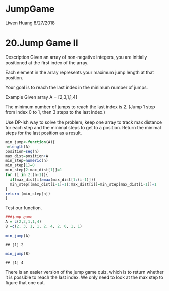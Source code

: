 JumpGame
================
Liwen Huang
8/27/2018

20.Jump Game II
===============

Description Given an array of non-negative integers, you are initially positioned at the first index of the array.

Each element in the array represents your maximum jump length at that position.

Your goal is to reach the last index in the minimum number of jumps.

Example Given array A = \[2,3,1,1,4\]

The minimum number of jumps to reach the last index is 2. (Jump 1 step from index 0 to 1, then 3 steps to the last index.)

Use DP-ish way to solve the problem, keep one array to track max distance for each step and the minimal steps to get to a position. Return the minimal steps for the last position as a result.

``` r
min_jump<-function(A){
n=length(A)
position=seq(n)
max_dist=position+A
min_step=numeric(n)
min_step[1]=0
min_step[2:max_dist[1]]=1
for (i in 2:(n-1)){
  if(max_dist[i]>max(max_dist[1:(i-1)]))
  min_step[(max_dist[i-1]+1):max_dist[i]]=min_step[max_dist[i-1]]+1
}
return (min_step[n])
}
```

Test our function.

``` r
###jump game
A = c(2,3,1,1,4)
B =c(2, 3, 1, 1, 2, 4, 2, 0, 1, 1)

min_jump(A)
```

    ## [1] 2

``` r
min_jump(B)
```

    ## [1] 4

There is an easier version of the jump game quiz, which is to return whether it is possible to reach the last index. We only need to look at the max step to figure that one out.

